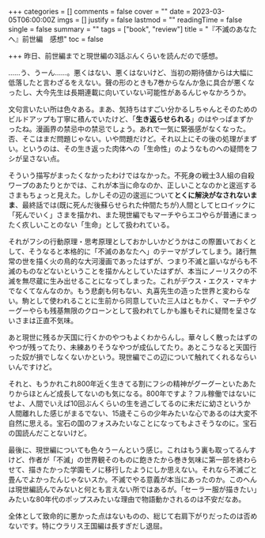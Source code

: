 +++
categories = []
comments = false
cover = ""
date = 2023-03-05T06:00:00Z
imgs = []
justify = false
lastmod = ""
readingTime = false
single = false
summary = ""
tags = ["book", "review"]
title = "『不滅のあなたへ』前世編　感想"
toc = false

+++
昨日、前世編までと現世編の3話ぶんくらいを読んだので感想。

……う、うーん……。悪くはない、悪くはないけど、当初の期待値からは大幅に低落したと言わざるをえない。聲の形のときも7巻からなんか急に具合が悪くなったし、大今先生は長期連載に向いていない可能性があるんじゃなかろうか。

文句言いたい所は色々ある。まあ、気持ちはすごい分かるしちゃんとそのためのビルドアップも丁寧に積んでいたけど、「**生き返らせられる**」のはやっぱまずかったね。漫画界の禁忌中の禁忌でしょう。あれで一気に緊張感がなくなった。否、そこはまだ問題じゃない。いや問題だけど。それ以上にその後の処理がまずい。というのは、その生き返った肉体への「生命性」のようなものへの疑問をフシが呈さない点。

そういう描写がまったくなかったわけではなかった。不死身の戦士3人組の自殺ワープのあたりとかでは、これが本当に命なのか、正しいことなのかと逡巡するさまもちょっと見えた。しかしその辺の逡巡について**とくに解決がなされないまま**、最終話では(既に死んだ後蘇らせられた仲間たちが)人間としてヒロイックに「死んでいく」さまを描かれ、また現世編でもマーチやらエコやらが普通にまったく疚しいことのない「生命」として扱われている。

それがフシの行動原理・思考原理としておかしいかどうかはこの際置いておくとして、そうなると本格的に「不滅のあなたへ」のテーマがブレてしまう。諸行無常の世を描く火の鳥的な大河漫画であったはずが、つまり不滅と謳いながらも不滅のものなどないということを描かんとしていたはずが、本当にノーリスクの不滅を無尽蔵に生み出せることになってしまった。これがデウス・エクス・マキナでなくてなんなのか。もう悲劇も何もない、丸喜先生の造った世界と変わらない。駒として使われることに生前から同意していた三人はともかく、マーチやグーグーやらも残基無限のクローンとして扱われてしかも誰もそれに疑問を呈さないさまは正直不気味。

あと現世に残るか天国に行くかのやつもよくわからんし。華々しく散ったはずのやつが残ってたり、未練ありそうなやつが成仏してたり。あとこうなると天国行った奴が損でしなくないかという。現世編でこの辺について触れてくれるならいいんですけど。

それと、もうかれこれ800年近く生きてる割にフシの精神がグーグーといたあたりからほとんど成長してないのも気になる。800年ですよ？フル稼働ではないにせよ、人間でいえば10回ぶんくらいの生を過ごしてるのに未だに幼さというか人間離れした感じがまるでない、15歳そこらの少年みたいな心であるのは大変不自然に思える。宝石の国のフォスみたいなことになってもよさそうなのに。宝石の国読んだことないけど。

最後に、現世編についても色々うーんという感じ。これはもう裏も取ってるんすけど、作者が「不滅」の世界観そのものに飽きたから巻き気味に第一部を終わらせて、描きたかった学園モノに移行したようにしか思えない。それなら不滅ごと畳んでよかったんじゃないスか。不滅でやる意義が本当にあったのか。このへんは現世編読んでみないと何とも言えない所ではあるが。「セーラー服が描きたい」みたいな80年代のポップスみたいな理由で物語動かされるのは不安だなあ。

全体として致命的に悪かった点はないものの、総じて右肩下がりだったのは否めないです。特にウラリス王国編は長すぎだし退屈。